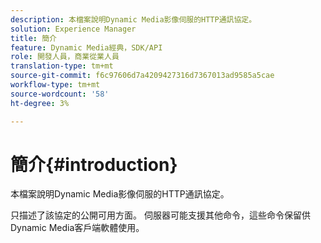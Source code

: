 ```yaml
---
description: 本檔案說明Dynamic Media影像伺服的HTTP通訊協定。
solution: Experience Manager
title: 簡介
feature: Dynamic Media經典，SDK/API
role: 開發人員，商業從業人員
translation-type: tm+mt
source-git-commit: f6c97606d7a4209427316d7367013ad9585a5cae
workflow-type: tm+mt
source-wordcount: '58'
ht-degree: 3%

---
```



# 簡介{#introduction}

本檔案說明Dynamic Media影像伺服的HTTP通訊協定。

只描述了該協定的公開可用方面。 伺服器可能支援其他命令，這些命令保留供Dynamic Media客戶端軟體使用。
